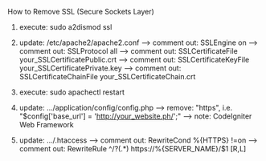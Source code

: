 How to Remove SSL (Secure Sockets Layer)

1) execute: sudo a2dismod ssl

2) update: /etc/apache2/apache2.conf
--> comment out: SSLEngine on
--> comment out: SSLProtocol all
--> comment out: SSLCertificateFile your_SSLCertificatePublic.crt
--> comment out: SSLCertificateKeyFile your_SSLCertificatePrivate.key
--> comment out: SSLCertificateChainFile your_SSLCertificateChain.crt

3) execute: sudo apachectl restart

4) update: .../application/config/config.php
--> remove: "https", i.e. "$config['base_url'] = 'http://your_website.ph/';"
--> note: CodeIgniter Web Framework

5) update: .../.htaccess
--> comment out: RewriteCond %{HTTPS} !=on
--> comment out: RewriteRule ^/?(.*) https://%{SERVER_NAME}/$1 [R,L]